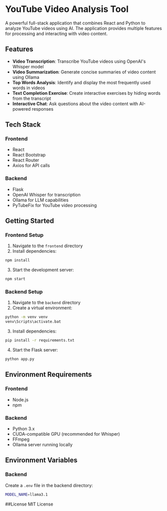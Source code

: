 # YouTube Video Analysis Tool

A powerful full-stack application that combines React and Python to analyze YouTube videos using AI. The application provides multiple features for processing and interacting with video content.

## Features

- **Video Transcription**: Transcribe YouTube videos using OpenAI's Whisper model
- **Video Summarization**: Generate concise summaries of video content using Ollama
- **Top Words Analysis**: Identify and display the most frequently used words in videos
- **Text Completion Exercise**: Create interactive exercises by hiding words from the transcript
- **Interactive Chat**: Ask questions about the video content with AI-powered responses

## Tech Stack

### Frontend
- React
- React Bootstrap
- React Router
- Axios for API calls

### Backend
- Flask
- OpenAI Whisper for transcription
- Ollama for LLM capabilities
- PyTubeFix for YouTube video processing

## Getting Started

### Frontend Setup
1. Navigate to the `frontend` directory
2. Install dependencies:
```bash
npm install
```
3. Start the development server:
```bash
npm start
```

### Backend Setup
1. Navigate to the `backend` directory
2. Create a virtual environment:
```bash
python -m venv venv
venv\Scripts\activate.bat
```
3. Install dependencies:
```bash
pip install -r requirements.txt
```
4. Start the Flask server:
```bash
python app.py
```

## Environment Requirements
### Frontend

- Node.js
- npm

### Backend
- Python 3.x
- CUDA-compatible GPU (recommended for Whisper)
- FFmpeg
- Ollama server running locally

## Environment Variables
### Backend

Create a `.env` file in the backend directory:
```bash
MODEL_NAME=llama3.1
```

##License
MIT License